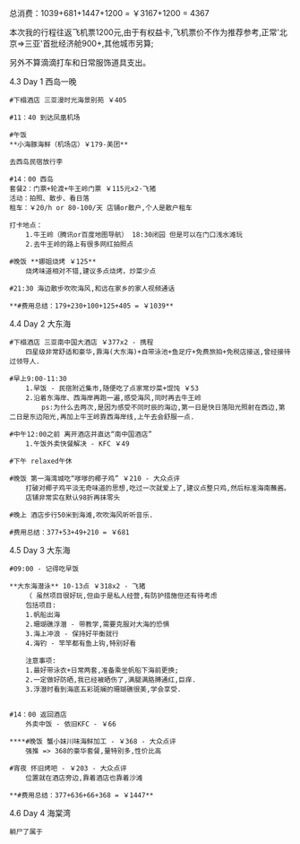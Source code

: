总消费：1039+681+1447+1200 = ￥3167+1200 = 4367

本次我的行程往返飞机票1200元,由于有权益卡,飞机票价不作为推荐参考,正常'北京⇒三亚'首批经济舱900+,其他城市另算;

另外不算滴滴打车和日常服饰道具支出。

4.3 Day 1 西岛一晚

```
#下榻酒店 三亚漫时光海景别苑 ￥405

#11：40 到达凤凰机场

#午饭
**小海豚海鲜（机场店）￥179-美团**

去西岛民宿放行李

#14：00 西岛
套餐2：门票+轮渡+牛王岭门票 ￥115元x2-飞猪 
活动：拍照、散步、看日落
租车：￥20/h or 80-100/天 店铺or散户,个人是散户租车

打卡地点：
	1.牛王岭（腾讯or百度地图导航） 18:30闭园 但是可以在门口浅水滩玩 
	2.去牛王岭的路上有很多网红拍照点

#晚饭 **娜姐烧烤 ￥125** 
	烧烤味道相对不错,建议多点烧烤，炒菜少点

#21:30 海边散步吹吹海风,和远在家乡的家人视频通话

**#费用总结：179+230+100+125+405 = ￥1039**
```

4.4 Day 2 大东海

```
#下榻酒店 三亚南中国大酒店 ￥377x2 - 携程
	四星级非常舒适和豪华,靠海(大东海)+自带泳池+鱼足疗+免费旅拍+免税店接送,曾经接待过领导人.

#早上9:00-11:30 
	1.早饭 - 民宿附近集市,随便吃了点家常炒菜+馄饨 ￥53
	2.沿着东海岸、西海岸再跑一遍,感受海风,同时再去牛王岭
		ps:为什么去两次,是因为感受不同时辰的海边,第一日是快日落阳光照射在西边,第二日是东边阳光,再加上牛王岭靠西海岸线,上午去会舒服一点.

#中午12:00之前 离开酒店并直达“南中国酒店”
	1.午饭外卖快餐解决 - KFC ￥49 

#下午 relaxed午休

#晚饭 第一海湾城吃“嗲嗲的椰子鸡” ￥210 - 大众点评
	打破对椰子鸡平淡无奇味道的思想,吃过一次就爱上了,建议点整只鸡,然后标准海南蘸酱。
	店铺非常实在默认98折再抹零头 

#晚上 酒店步行50米到海滩,吹吹海风听听音乐.

#费用总结：377+53+49+210 = ￥681
```

4.5 Day 3 大东海

```
#09:00 - 记得吃早饭

**大东海潜泳** 10-13点 ￥318x2 - 飞猪
	（ 虽然项目很好玩,但由于是私人经营,有防护措施但还有待考虑
	包括项目:
	1.帆船出海
	2.珊瑚礁浮潜 - 带教学,需要克服对大海的恐惧
	3.海上冲浪 - 保持好平衡就行
	4.海钓 - 竿竿都有鱼上钩,特别好看

	注意事项:
	1.最好带泳衣+日常两套,准备乘坐帆船下海前更换;
	2.一定做好防晒,我已经被晒伤了,满腿满胳膊通红,巨痒.
	3.浮潜时看到海底五彩斑斓的珊瑚礁很美,学会享受.


#14：00 返回酒店
	外卖中饭 - 依旧KFC - ￥66

****#晚饭 蟹小妹川味海鲜加工 - ￥368 - 大众点评
	强推 => 368的豪华套餐,量特别多,性价比高

#宵夜 怀旧烤吧 - ￥203 - 大众点评
	位置就在酒店旁边,靠着酒店也靠着沙滩

**#费用总结：377+636+66+368 = ￥1447**
```

4.6 Day 4 海棠湾
```
躺尸了属于
```

